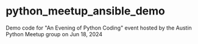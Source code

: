 # python_meetup_ansible_demo
Demo code for "An Evening of Python Coding" event hosted by the Austin Python Meetup group on Jun 18, 2024
